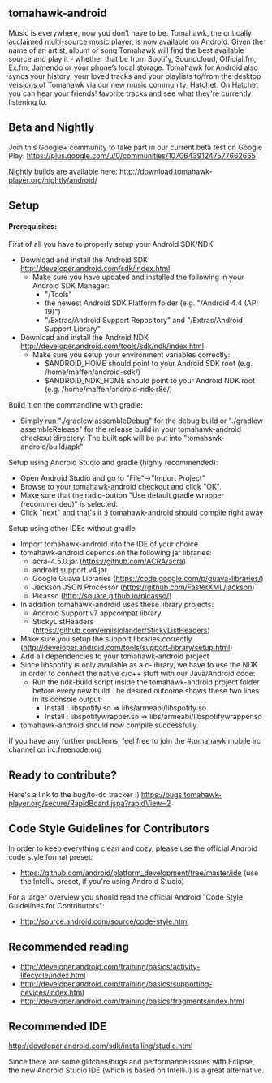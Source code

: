 ## tomahawk-android

Music is everywhere, now you don’t have to be. Tomahawk, the critically acclaimed multi-source music player, is now available on Android. Given the name of an artist, album or song Tomahawk will find the best available source and play it - whether that be from Spotify, Soundcloud, Official.fm, Ex.fm, Jamendo or your phone’s local storage. Tomahawk for Android also syncs your history, your loved tracks and your playlists to/from the desktop versions of Tomahawk via our new music community, Hatchet. On Hatchet you can hear your friends' favorite tracks and see what they're currently listening to.

## Beta and Nightly

Join this Google+ community to take part in our current beta test on Google Play:
https://plus.google.com/u/0/communities/107064391247577662665

Nightly builds are available here:
http://download.tomahawk-player.org/nightly/android/

## Setup

#### Prerequisites:

First of all you have to properly setup your Android SDK/NDK:

- Download and install the Android SDK http://developer.android.com/sdk/index.html
    - Make sure you have updated and installed the following in your Android SDK Manager:
        - "/Tools"
        - the newest Android SDK Platform folder (e.g. "/Android 4.4 (API 19)")
        - "/Extras/Android Support Repository" and "/Extras/Android Support Library"
- Download and install the Android NDK http://developer.android.com/tools/sdk/ndk/index.html
    - Make sure you setup your environment variables correctly:
        - $ANDROID_HOME should point to your Android SDK root
          (e.g. /home/maffen/android-sdk/)
        - $ANDROID_NDK_HOME should point to your Android NDK root
          (e.g. /home/maffen/android-ndk-r8e/)

Build it on the commandline with gradle:

- Simply run "./gradlew assembleDebug" for the debug build or "./gradlew assembleRelease" for
  the release build in your tomahawk-android checkout directory. The built apk will be put into
  "tomahawk-android/build/apk"

Setup using Android Studio and gradle (highly recommended):

- Open Android Studio and go to "File"->"Import Project"
- Browse to your tomahawk-android checkout and click "OK".
- Make sure that the radio-button "Use default gradle wrapper (recommended)" is selected.
- Click "next" and that's it :) tomahawk-android should compile right away

Setup using other IDEs without gradle:

- Import tomahawk-android into the IDE of your choice
- tomahawk-android depends on the following jar libraries:
    - acra-4.5.0.jar (https://github.com/ACRA/acra)
    - android.support.v4.jar
    - Google Guava Libraries (https://code.google.com/p/guava-libraries/)
    - Jackson JSON Processor (https://github.com/FasterXML/jackson)
    - Picasso (http://square.github.io/picasso/)
- In addition tomahawk-android uses these library projects:
    - Android Support v7 appcompat library
    - StickyListHeaders (https://github.com/emilsjolander/StickyListHeaders)
- Make sure you setup the support libraries correctly (http://developer.android.com/tools/support-library/setup.html)
- Add all dependencies to your tomahawk-android project
- Since libspotify is only available as a c-library, we have to use the NDK
  in order to connect the native c/c++ stuff with our Java/Android code:
    - Run the ndk-build script inside the tomahawk-android project folder before every new build
      The desired outcome shows these two lines in its console output:
      - Install        : libspotify.so => libs/armeabi/libspotify.so
      - Install        : libspotifywrapper.so => libs/armeabi/libspotifywrapper.so
- tomahawk-android should now compile successfully.

If you have any further problems, feel free to join the #tomahawk.mobile irc channel on irc.freenode.org

## Ready to contribute?

Here's a link to the bug/to-do tracker :) https://bugs.tomahawk-player.org/secure/RapidBoard.jspa?rapidView=2

## Code Style Guidelines for Contributors

In order to keep everything clean and cozy, please use the official Android code style format preset:
- https://github.com/android/platform_development/tree/master/ide
  (use the IntelliJ preset, if you're using Android Studio)

For a larger overview you should read the official Android "Code Style Guidelines for Contributors":
- http://source.android.com/source/code-style.html

## Recommended reading

- http://developer.android.com/training/basics/activity-lifecycle/index.html
- http://developer.android.com/training/basics/supporting-devices/index.html
- http://developer.android.com/training/basics/fragments/index.html

## Recommended IDE

http://developer.android.com/sdk/installing/studio.html

Since there are some glitches/bugs and performance issues with Eclipse, the new Android Studio IDE (which is based on IntelliJ) is a great alternative.
